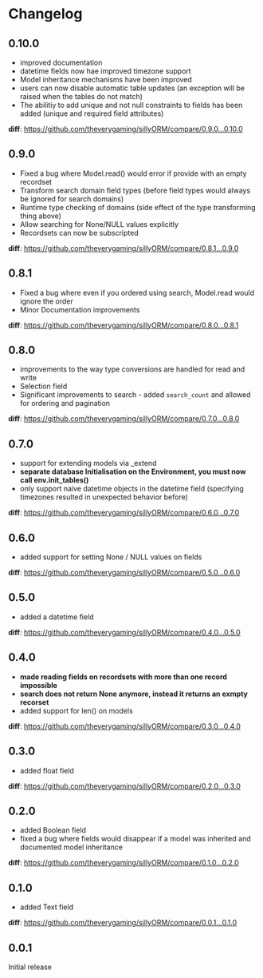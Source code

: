 # Changelog

## 0.10.0

- improved documentation
- datetime fields now hae improved timezone support
- Model inheritance mechanisms have been improved
- users can now disable automatic table updates (an exception will be raised when the tables do not match)
- The abilitiy to add unique and not null constraints to fields has been added (unique and required field attributes)

**diff**: https://github.com/theverygaming/sillyORM/compare/0.9.0...0.10.0

## 0.9.0

- Fixed a bug where Model.read() would error if provide with an empty recordset
- Transform search domain field types (before field types would always be ignored for search domains)
- Runtime type checking of domains (side effect of the type transforming thing above)
- Allow searching for None/NULL values explicitly
- Recordsets can now be subscripted

**diff**: https://github.com/theverygaming/sillyORM/compare/0.8.1...0.9.0

## 0.8.1

- Fixed a bug where even if you ordered using search, Model.read would ignore the order
- Minor Documentation improvements

**diff**: https://github.com/theverygaming/sillyORM/compare/0.8.0...0.8.1

## 0.8.0

- improvements to the way type conversions are handled for read and write
- Selection field
- Significant improvements to search - added `search_count` and allowed for ordering and pagination

**diff**: https://github.com/theverygaming/sillyORM/compare/0.7.0...0.8.0

## 0.7.0

- support for extending models via _extend
- **separate database Initialisation on the Environment, you must now call env.init_tables()**
- only support naive datetime objects in the datetime field (specifying timezones resulted in unexpected behavior before)

**diff**: https://github.com/theverygaming/sillyORM/compare/0.6.0...0.7.0

## 0.6.0

- added support for setting None / NULL values on fields

**diff**: https://github.com/theverygaming/sillyORM/compare/0.5.0...0.6.0

## 0.5.0

- added a datetime field

**diff**: https://github.com/theverygaming/sillyORM/compare/0.4.0...0.5.0

## 0.4.0

- **made reading fields on recordsets with more than one record impossible**
- **search does not return None anymore, instead it returns an exmpty recorset**
- added support for len() on models

**diff**: https://github.com/theverygaming/sillyORM/compare/0.3.0...0.4.0

## 0.3.0

- added float field

**diff**: https://github.com/theverygaming/sillyORM/compare/0.2.0...0.3.0

## 0.2.0

- added Boolean field
- fixed a bug where fields would disappear if a model was inherited and documented model inheritance

**diff**: https://github.com/theverygaming/sillyORM/compare/0.1.0...0.2.0

## 0.1.0

- added Text field

**diff**: https://github.com/theverygaming/sillyORM/compare/0.0.1...0.1.0

## 0.0.1

Initial release
